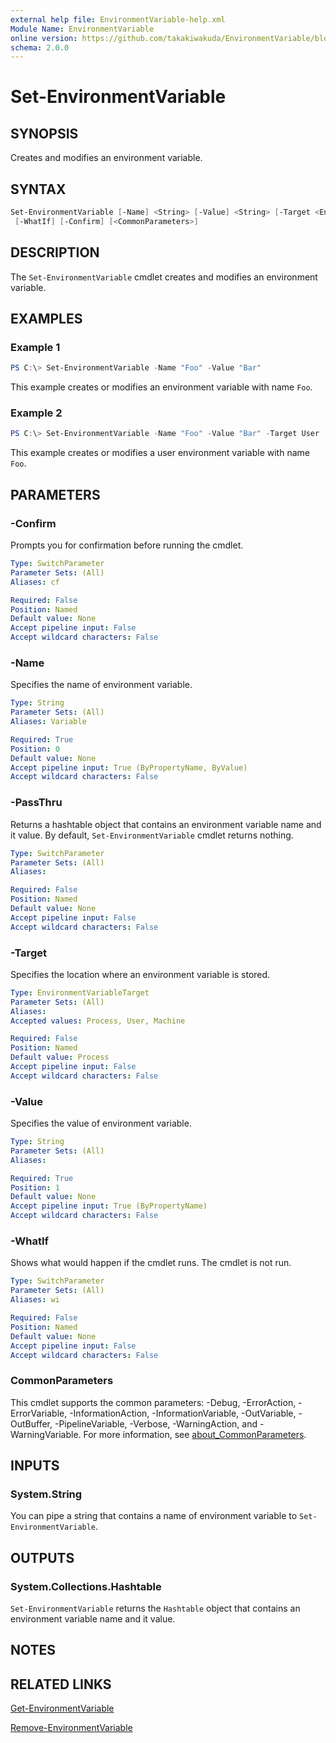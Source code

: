 ```yaml
---
external help file: EnvironmentVariable-help.xml
Module Name: EnvironmentVariable
online version: https://github.com/takakiwakuda/EnvironmentVariable/blob/main/docs/Set-EnvironmentVariable.md
schema: 2.0.0
---
```


# Set-EnvironmentVariable

## SYNOPSIS

Creates and modifies an environment variable.

## SYNTAX

```powershell
Set-EnvironmentVariable [-Name] <String> [-Value] <String> [-Target <EnvironmentVariableTarget>] [-PassThru]
 [-WhatIf] [-Confirm] [<CommonParameters>]
```

## DESCRIPTION

The `Set-EnvironmentVariable` cmdlet creates and modifies an environment variable.

## EXAMPLES

### Example 1

```powershell
PS C:\> Set-EnvironmentVariable -Name "Foo" -Value "Bar"
```

This example creates or modifies an environment variable with name `Foo`.

### Example 2

```powershell
PS C:\> Set-EnvironmentVariable -Name "Foo" -Value "Bar" -Target User
```

This example creates or modifies a user environment variable with name `Foo`.

## PARAMETERS

### -Confirm

Prompts you for confirmation before running the cmdlet.

```yaml
Type: SwitchParameter
Parameter Sets: (All)
Aliases: cf

Required: False
Position: Named
Default value: None
Accept pipeline input: False
Accept wildcard characters: False
```

### -Name

Specifies the name of environment variable.

```yaml
Type: String
Parameter Sets: (All)
Aliases: Variable

Required: True
Position: 0
Default value: None
Accept pipeline input: True (ByPropertyName, ByValue)
Accept wildcard characters: False
```

### -PassThru

Returns a hashtable object that contains an environment variable name and it value. By default, `Set-EnvironmentVariable` cmdlet returns nothing.

```yaml
Type: SwitchParameter
Parameter Sets: (All)
Aliases:

Required: False
Position: Named
Default value: None
Accept pipeline input: False
Accept wildcard characters: False
```

### -Target

Specifies the location where an environment variable is stored.

```yaml
Type: EnvironmentVariableTarget
Parameter Sets: (All)
Aliases:
Accepted values: Process, User, Machine

Required: False
Position: Named
Default value: Process
Accept pipeline input: False
Accept wildcard characters: False
```

### -Value

Specifies the value of environment variable.

```yaml
Type: String
Parameter Sets: (All)
Aliases:

Required: True
Position: 1
Default value: None
Accept pipeline input: True (ByPropertyName)
Accept wildcard characters: False
```

### -WhatIf

Shows what would happen if the cmdlet runs.
The cmdlet is not run.

```yaml
Type: SwitchParameter
Parameter Sets: (All)
Aliases: wi

Required: False
Position: Named
Default value: None
Accept pipeline input: False
Accept wildcard characters: False
```

### CommonParameters

This cmdlet supports the common parameters: -Debug, -ErrorAction, -ErrorVariable, -InformationAction, -InformationVariable, -OutVariable, -OutBuffer, -PipelineVariable, -Verbose, -WarningAction, and -WarningVariable. For more information, see [about_CommonParameters](http://go.microsoft.com/fwlink/?LinkID=113216).

## INPUTS

### System.String

You can pipe a string that contains a name of environment variable to `Set-EnvironmentVariable`.

## OUTPUTS

### System.Collections.Hashtable

`Set-EnvironmentVariable` returns the `Hashtable` object that contains an environment variable name and it value.

## NOTES

## RELATED LINKS

[Get-EnvironmentVariable](https://github.com/takakiwakuda/EnvironmentVariable/blob/main/docs/Get-EnvironmentVariable.md)

[Remove-EnvironmentVariable](https://github.com/takakiwakuda/EnvironmentVariable/blob/main/docs/Remove-EnvironmentVariable.md)
